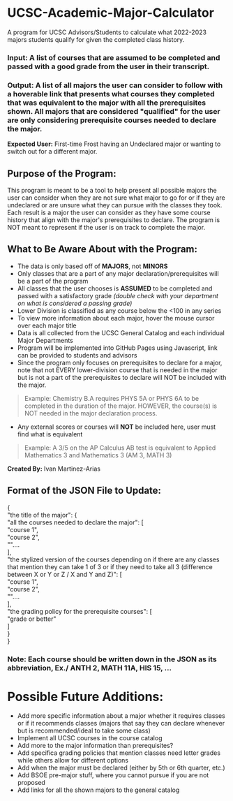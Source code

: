 # UCSC-Academic-Major-Calculator
A program for UCSC Advisors/Students to calculate what 2022-2023 majors students qualify for given the completed class history.

### Input: A list of courses that are assumed to be completed and passed with a good grade from the user in their transcript.

### Output: A list of all majors the user can consider to follow with a hoverable link that presents what courses they completed that was equivalent to the major with all the prerequisites shown. All majors that are considered "qualified" for the user are only considering prerequisite courses needed to declare the major. 

**Expected User:**
First-time Frost having an Undeclared major or wanting to switch out for a different major.

## Purpose of the Program:

This program is meant to be a tool to help present all possible majors the user can consider when they are not sure what major to 
go for or if they are undeclared or are unsure what they can pursue with the classes they took. Each result is a major the 
user can consider as they have some course history that align with the major's prerequisites to declare. The program is NOT meant to 
represent if the user is on track to complete the major. 

## What to Be Aware About with the Program:
- The data is only based off of **MAJORS**, not **MINORS**
- Only classes that are a part of any major declaration/prerequisites will be a part of the program
- All classes that the user chooses is **ASSUMED** to be completed and passed with a satisfactory grade _(double check with your department on what is considered a passing grade)_
- Lower Division is classified as any course below the <100 in any series
- To view more information about each major, hover the mouse cursor over each major title
- Data is all collected from the UCSC General Catalog and each individual Major Departments
- Program will be implemented into GitHub Pages using Javascript, link can be provided to students and advisors 
- Since the program only focuses on prerequisites to declare for a major, note that not EVERY lower-division course that is needed in 
the major but is not a part of the prerequisites to declare will NOT be included with the major.
> Example: Chemistry B.A requires PHYS 5A or PHYS 6A to be completed in the duration of the major. HOWEVER, the course(s) is NOT 
needed in the major declaration process.
- Any external scores or courses will **NOT** be included here, user must find what is equivalent
> Example: A 3/5 on the AP Calculus AB test is equivalent to Applied Mathematics 3 and Mathematics 3 (AM 3, MATH 3)

**Created By:** Ivan Martinez-Arias

## Format of the JSON File to Update:
{<br>
   "the title of the major": {<br>
      "all the courses needed to declare the major": [<br>
         "course 1",<br>
         "course 2",<br>
         ""....<br>
      ],<br>
      "the stylized version of the courses depending on if there are any classes that mention they can take 1 of 3 or if they need to take all 3 (difference between X or Y or Z / X and Y and Z)": [<br>
         "course 1",<br>
         "course 2",<br>
         ""....<br>
      ],<br>
      "the grading policy for the prerequisite courses": [<br>
         "grade or better"<br>
      ]<br>
   }<br>
}<br>

### Note: Each course should be written down in the JSON as its abbreviation, Ex./ ANTH 2, MATH 11A, HIS 15, ...

# Possible Future Additions:
- Add more specific information about a major whether it requires classes or if it recommends classes (majors that say they can declare whenever but is recommended/ideal to take some class)
- Implement all UCSC courses in the course catalog
- Add more to the major information than prerequisites?
- Add specifica grading policies that mention classes need letter grades while others allow for different options
- Add when the major must be declared (either by 5th or 6th quarter, etc.)
- Add BSOE pre-major stuff, where you cannot pursue if you are not proposed
- Add links for all the shown majors to the general catalog

